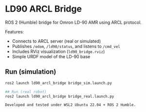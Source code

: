 # LD90 ARCL Bridge

ROS 2 (Humble) bridge for Omron LD-90 AMR using ARCL protocol.

Features:
- Connects to ARCL server (real or simulated)
- Publishes `/odom`, `/ld90/status`, and listens to `/cmd_vel`
- Includes RViz visualization (`ld90_bridge.rviz`)
- Simple URDF model of the LD-90 base

## Run (simulation)
```bash
ros2 launch ld90_arcl_bridge bridge_sim.launch.py

## Run (real robot)
ros2 launch ld90_arcl_bridge bridge_real.launch.py

Developed and tested under WSL2 Ubuntu 22.04 + ROS 2 Humble.
